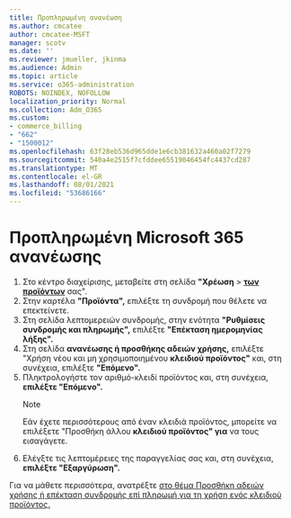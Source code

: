 ```yaml
---
title: Προπληρωμένη ανανέωση
ms.author: cmcatee
author: cmcatee-MSFT
manager: scotv
ms.date: ''
ms.reviewer: jmueller, jkinma
ms.audience: Admin
ms.topic: article
ms.service: o365-administration
ROBOTS: NOINDEX, NOFOLLOW
localization_priority: Normal
ms.collection: Adm_O365
ms.custom:
- commerce_billing
- "662"
- "1500012"
ms.openlocfilehash: 63f28eb536d965dde1e6cb381632a460a02f7279
ms.sourcegitcommit: 540a4e2515f7cfddee65519046454fc4437cd287
ms.translationtype: MT
ms.contentlocale: el-GR
ms.lasthandoff: 08/01/2021
ms.locfileid: "53686166"
---
```

# <a name="prepaid-microsoft-365-renewal"></a>Προπληρωμένη Microsoft 365 ανανέωσης

1. Στο κέντρο διαχείρισης, μεταβείτε στη σελίδα **"Χρέωση** \> **[των προϊόντων](https://go.microsoft.com/fwlink/p/?linkid=842054)** σας".
2. Στην καρτέλα **"Προϊόντα",** επιλέξτε τη συνδρομή που θέλετε να επεκτείνετε.
3. Στη σελίδα λεπτομερειών συνδρομής, στην ενότητα **"Ρυθμίσεις συνδρομής και πληρωμής",** επιλέξτε **"Επέκταση ημερομηνίας λήξης".**
4. Στη σελίδα **ανανέωσης ή προσθήκης αδειών χρήσης,** επιλέξτε "Χρήση νέου και μη χρησιμοποιημένου **κλειδιού προϊόντος"** και, στη συνέχεια, επιλέξτε **"Επόμενο".**
5. Πληκτρολογήστε τον αριθμό-κλειδί προϊόντος και, στη συνέχεια, **επιλέξτε "Επόμενο".**
    > [!NOTE]
    > Εάν έχετε περισσότερους από έναν κλειδιά προϊόντος, μπορείτε να επιλέξετε "Προσθήκη άλλου **κλειδιού προϊόντος" για** να τους εισαγάγετε.
6. Ελέγξτε τις λεπτομέρειες της παραγγελίας σας και, στη συνέχεια, **επιλέξτε "Εξαργύρωση".**

Για να μάθετε περισσότερα, ανατρέξτε [στο θέμα Προσθήκη αδειών χρήσης ή επέκταση συνδρομής επί πληρωμή για τη χρήση ενός κλειδιού προϊόντος.](/microsoft-365/commerce/licenses/add-licenses-using-product-key)